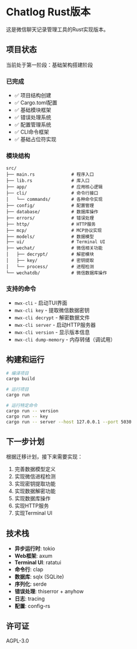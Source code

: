 # Chatlog Rust版本

这是微信聊天记录管理工具的Rust实现版本。

## 项目状态

当前处于第一阶段：基础架构搭建阶段

### 已完成
- ✅ 项目结构创建
- ✅ Cargo.toml配置
- ✅ 基础模块框架
- ✅ 错误处理系统
- ✅ 配置管理系统
- ✅ CLI命令框架
- ✅ 基础占位符实现

### 模块结构
```
src/
├── main.rs              # 程序入口
├── lib.rs               # 库入口
├── app/                 # 应用核心逻辑
├── cli/                 # 命令行接口
│   └── commands/        # 各种命令实现
├── config/              # 配置管理
├── database/            # 数据库操作
├── errors/              # 错误处理
├── http/                # HTTP服务
├── mcp/                 # MCP协议实现
├── models/              # 数据模型
├── ui/                  # Terminal UI
├── wechat/              # 微信相关功能
│   ├── decrypt/         # 解密模块
│   ├── key/             # 密钥提取
│   └── process/         # 进程检测
└── wechatdb/            # 微信数据库操作
```

### 支持的命令
- `mwx-cli` - 启动TUI界面
- `mwx-cli key` - 提取微信数据密钥
- `mwx-cli decrypt` - 解密数据文件
- `mwx-cli server` - 启动HTTP服务器
- `mwx-cli version` - 显示版本信息
- `mwx-cli dump-memory` - 内存转储（调试用）

## 构建和运行

```bash
# 编译项目
cargo build

# 运行项目
cargo run

# 运行特定命令
cargo run -- version
cargo run -- key
cargo run -- server --host 127.0.0.1 --port 5030
```

## 下一步计划

根据迁移计划，接下来需要实现：

1. 完善数据模型定义
2. 实现微信进程检测
3. 实现密钥提取功能
4. 实现数据解密功能
5. 实现数据库操作
6. 实现HTTP服务
7. 实现Terminal UI

## 技术栈

- **异步运行时**: tokio
- **Web框架**: axum
- **Terminal UI**: ratatui
- **命令行**: clap
- **数据库**: sqlx (SQLite)
- **序列化**: serde
- **错误处理**: thiserror + anyhow
- **日志**: tracing
- **配置**: config-rs

## 许可证

AGPL-3.0